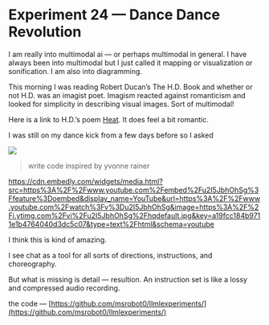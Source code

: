 # Experiment 24 — Dance Dance Revolution

I am really into multimodal ai — or perhaps multimodal in general. I have always been into multimodal but I just called it mapping or visualization or sonification. I am also into diagramming.

This morning I was reading Robert Ducan’s The H.D. Book and whether or not H.D. was an imagist poet. Imagism reacted against romanticism and looked for simplicity in describing visual images. Sort of multimodal!

Here is a link to H.D.’s poem [Heat](https://poets.org/poem/heat). It does feel a bit romantic.

I was still on my dance kick from a few days before so I asked

![](https://miro.medium.com/v2/resize:fit:1400/1*uqPMinrzANToywBUaKEvQA.png)

>write code inspired by yvonne rainer

https://cdn.embedly.com/widgets/media.html?src=https%3A%2F%2Fwww.youtube.com%2Fembed%2Fu2I5JbhOhSg%3Ffeature%3Doembed&display_name=YouTube&url=https%3A%2F%2Fwww.youtube.com%2Fwatch%3Fv%3Du2I5JbhOhSg&image=https%3A%2F%2Fi.ytimg.com%2Fvi%2Fu2I5JbhOhSg%2Fhqdefault.jpg&key=a19fcc184b9711e1b4764040d3dc5c07&type=text%2Fhtml&schema=youtube

I think this is kind of amazing.

I see chat as a tool for all sorts of directions, instructions, and choreography.

But what is missing is detail — resultion. An instruction set is like a lossy and compressed audio recording.

the code — [https://github.com/msrobot0/llmlexperiments/](https://github.com/msrobot0/llmlexperiments/)